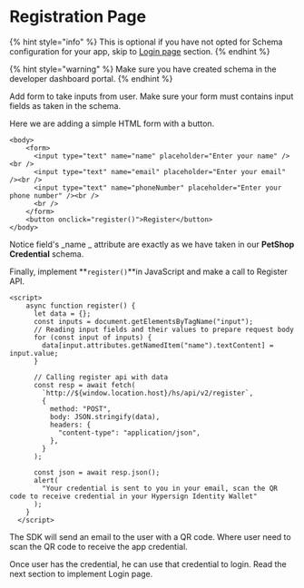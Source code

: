 # Registration Page

{% hint style="info" %}
This is optional if you have not opted for Schema configuration for your app, skip to [Login page](login-page.md) section.
{% endhint %}

{% hint style="warning" %}
Make sure you have created schema in the developer dashboard portal.
{% endhint %}

Add form to take inputs from user. Make sure your form must contains input fields as taken in the schema.

&#x20;Here we are adding a simple HTML form with a button.&#x20;

```markup
<body>
    <form>
      <input type="text" name="name" placeholder="Enter your name" /><br />
      <input type="text" name="email" placeholder="Enter your email" /><br />
      <input type="text" name="phoneNumber" placeholder="Enter your phone number" /><br />
      <br />
    </form>
    <button onclick="register()">Register</button>
</body>
```

Notice field's _name _ attribute are exactly as we have taken in our **PetShop Credential** schema.&#x20;

Finally, implement **`register()`**in JavaScript and make a call to Register API.

```markup
<script>
    async function register() {
      let data = {};
      const inputs = document.getElementsByTagName("input");
      // Reading input fields and their values to prepare request body
      for (const input of inputs) {
        data[input.attributes.getNamedItem("name").textContent] = input.value;
      }

      // Calling register api with data
      const resp = await fetch(
        `http://${window.location.host}/hs/api/v2/register`,
        {
          method: "POST",
          body: JSON.stringify(data),
          headers: {
            "content-type": "application/json",
          },
        }
      );

      const json = await resp.json();
      alert(
        "Your credential is sent to you in your email, scan the QR code to receive credential in your Hypersign Identity Wallet"
      );
    }
  </script>
```

The SDK will send an email to the user with a QR code. Where user need to scan the QR code to receive the app credential.

Once user has the credential, he can use that credential to login. Read the next section to implement Login page.

\
&#x20;\
&#x20;\
&#x20;
